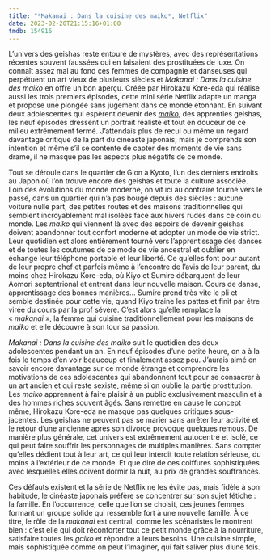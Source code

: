 ```yaml
---
title: "*Makanai : Dans la cuisine des maiko*, Netflix"
date: 2023-02-20T21:15:16+01:00
tmdb: 154916
---
```


L’univers des geishas reste entouré de mystères, avec des représentations récentes souvent faussées qui en faisaient des prostituées de luxe. On connaît assez mal au fond ces femmes de compagnie et danseuses qui perpétuent un art vieux de plusieurs siècles et *Makanai : Dans la cuisine des maiko* en offre un bon aperçu. Créée par Hirokazu Kore-eda qui réalise aussi les trois premiers épisodes, cette mini série Netflix adapte un manga et propose une plongée sans jugement dans ce monde étonnant. En suivant deux adolescentes qui espèrent devenir des [*maiko*](https://fr.wikipedia.org/wiki/Maiko_(geisha)), des apprenties geishas, les neuf épisodes dressent un portrait réaliste et tout en douceur de ce milieu extrêmement fermé. J’attendais plus de recul ou même un regard davantage critique de la part du cinéaste japonais, mais je comprends son intention et même s’il se contente de capter des moments de vie sans drame, il ne masque pas les aspects plus négatifs de ce monde. 

Tout se déroule dans le quartier de Gion à Kyoto, l’un des derniers endroits au Japon où l’on trouve encore des geishas et toute la culture associée. Loin des évolutions du monde moderne, on vit ici au contraire tourné vers le passé, dans un quartier qui n’a pas bougé depuis des siècles : aucune voiture nulle part, des petites routes et des maisons traditionnelles qui semblent incroyablement mal isolées face aux hivers rudes dans ce coin du monde. Les *maiko* qui viennent là avec des espoirs de devenir geishas doivent abandonner tout confort moderne et adopter un mode de vie strict. Leur quotidien est alors entièrement tourné vers l’apprentissage des danses et de toutes les coutumes de ce mode de vie ancestral et oublier en échange leur téléphone portable et leur liberté. Ce qu’elles font pour autant de leur propre chef et parfois même à l’encontre de l’avis de leur parent, du moins chez Hirokazu Kore-eda, où Kiyo et Sumire débarquent de leur Aomori septentrional et entrent dans leur nouvelle maison. Cours de danse, apprentissage des bonnes manières… Sumire prend très vite le pli et semble destinée pour cette vie, quand Kiyo traine les pattes et finit par être virée du cours par la prof sévère. C’est alors qu’elle remplace la « *makanai* », la femme qui cuisine traditionnellement pour les maisons de *maiko* et elle découvre à son tour sa passion. 

*Makanai : Dans la cuisine des maiko* suit le quotidien des deux adolescentes pendant un an. En neuf épisodes d’une petite heure, on a à la fois le temps d’en voir beaucoup et finalement assez peu. J’aurais aimé en savoir encore davantage sur ce monde étrange et comprendre les motivations de ces adolescentes qui abandonnent tout pour se consacrer à un art ancien et qui reste sexiste, même si on oublie la partie prostitution. Les *maiko* apprennent à faire plaisir à un public exclusivement masculin et à des hommes riches souvent âgés. Sans remettre en cause le concept même, Hirokazu Kore-eda ne masque pas quelques critiques sous-jacentes. Les ‌geishas ne peuvent pas se marier sans arrêter leur activité et le retour d’une ancienne après son divorce provoque quelques remous. De manière plus générale, cet univers est extrêmement autocentré et isolé, ce qui peut faire souffrir les personnages de multiples manières. Sans compter qu’elles dédient tout à leur art, ce qui leur interdit toute relation sérieuse, du moins à l’extérieur de ce monde. Et que dire de ces coiffures sophistiquées avec lesquelles elles doivent dormir la nuit, au prix de grandes souffrances.

Ces défauts existent et la série de Netflix ne les évite pas, mais fidèle à son habitude, le cinéaste japonais préfère se concentrer sur son sujet fétiche : la famille. En l’occurrence, celle que l’on se choisit, ces jeunes femmes formant un groupe solide qui ressemble fort à une nouvelle famille. À ce titre, le rôle de la *makanai* est central, comme les scénaristes le montrent bien : c’est elle qui doit réconforter tout ce petit monde grâce à la nourriture, satisfaire toutes les *gaiko* et répondre à leurs besoins. Une cuisine simple, mais sophistiquée comme on peut l’imaginer, qui fait saliver plus d’une fois.
